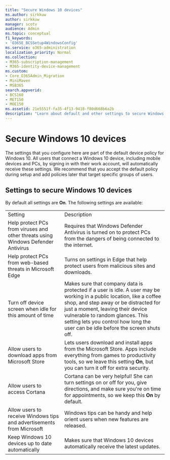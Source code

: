 ```yaml
---
title: "Secure Windows 10 devices"
ms.author: sirkkuw
author: sirkkuw
manager: scotv
audience: Admin
ms.topic: conceptual
f1_keywords:
- 'O365E_BCSSetup4WindowsConfig'
ms.service: o365-administration
localization_priority: Normal
ms.collection: 
- M365-subscription-management
- M365-identity-device-management 
ms.custom:
- Core_O365Admin_Migration
- MiniMaven
- MSB365
search.appverid:
- BCS160
- MET150
- MOE150
ms.assetid: 21e5551f-fa35-4f13-9418-f80d668b6a2b
description: "Learn about default and other settings to secure Windows 10 devices. "
---
```


# Secure Windows 10 devices

The settings that you configure here are part of the default device policy for Windows 10. All users that connect a Windows 10 device, including mobile devices and PCs, by signing in with their work account, will automatically receive these settings. We recommend that you accept the default policy during setup and add policies later that target specific groups of users.
  
## Settings to secure Windows 10 devices

By default all settings are **On**. The following settings are available:
  
|||
|:-----|:-----|
|Setting  <br/> |Description  <br/> |
|Help protect PCs from viruses and other threats using Windows Defender Antivirus  <br/> |Requires that Windows Defender Antivirus is turned on to protect PCs from the dangers of being connected to the internet.  <br/> |
|Help protect PCs from web-based threats in Microsoft Edge  <br/> |Turns on settings in Edge that help protect users from malicious sites and downloads.  <br/> |
|Turn off device screen when idle for this amount of time  <br/> |Makes sure that company data is protected if a user is idle. A user may be working in a public location, like a coffee shop, and step away or be distracted for just a moment, leaving their device vulnerable to random glances. This setting lets you control how long the user can be idle before the screen shuts off.  <br/> |
|Allow users to download apps from Microsoft Store  <br/> |Lets users download and install apps from the Microsoft Store. Apps include everything from games to productivity tools, so we leave this setting **On**, but you can turn it off for extra security.  <br/> |
|Allow users to access Cortana  <br/> |Cortana can be very helpful! She can turn settings on or off for you, give directions, and make sure you're on time for appointments, so we keep this **On** by default.  <br/> |
|Allow users to receive Windows tips and advertisements from Microsoft  <br/> |Windows tips can be handy and help orient users when new features are released.  <br/> |
|Keep Windows 10 devices up to date automatically  <br/> |Makes sure that Windows 10 devices automatically receive the latest updates.  <br/> |
   

